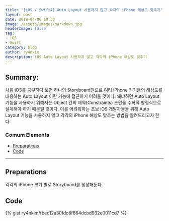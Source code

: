 ```yaml
---
title: "[iOS / Swift4] Auto Layout 사용하지 않고 각각의 iPhone 해상도 맞추기"
layout: post
date: 2018-04-06 10:30
image: /assets/images/markdown.jpg
headerImage: false
tag:
- iOS
- Swift
category: blog
author: ry4nkim
description: iOS Auto Layout 사용하지 않고 각각의 iPhone 해상도 맞추기
---
```


## Summary:

처음 iOS를 공부하다 보면 하나의 Storyboard만으로 여러 iPhone 기기들의 해상도를 대응하는 Auto Layout 이란 기능에 접근하기 어려울 것이다.
왜냐하면 Auto Layout 기능을 사용하기 위해서는 Object 간의 제약(Constraints) 조건을 수학적 방정식으로 설계해야 하기 때문일 것이다.
이를 어려워하는 초보 iOS 개발자들을 위해 Auto Layout 기능을 사용하지 않고 각각의 iPhone 해상도 맞추는 방법을 알려드리고자 한다.

### Comum Elements
- [Preparations](#preparations)
- [Code](#code)

---
## Preparations

각각의 iPhone 크기 별로 Storyboard를 생성해둔다.

## Code

{% gist ry4nkim/fbec12a30fdc8f664dcbd932e0011cd7 %}